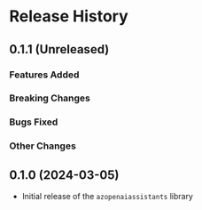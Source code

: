 # Release History

## 0.1.1 (Unreleased)

### Features Added

### Breaking Changes

### Bugs Fixed

### Other Changes

## 0.1.0 (2024-03-05)

* Initial release of the `azopenaiassistants` library

